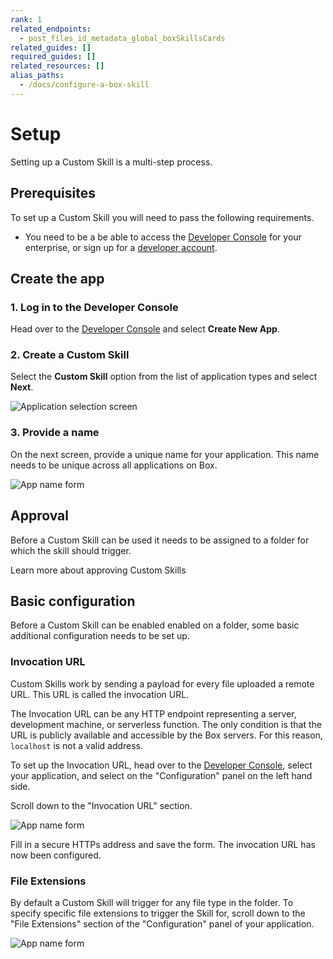 ```yaml
---
rank: 1
related_endpoints:
  - post_files_id_metadata_global_boxSkillsCards
related_guides: []
required_guides: []
related_resources: []
alias_paths:
  - /docs/configure-a-box-skill
---
```


# Setup

Setting up a Custom Skill is a multi-step process.

## Prerequisites

To set up a Custom Skill you will need to pass the following requirements.

* You need to be a be able to access the [Developer Console][devconsole] for
  your enterprise, or sign up for a [developer account][devaccount].

## Create the app

### 1. Log in to the Developer Console

Head over to the [Developer Console][devconsole] and select **Create New App**.

### 2. Create a Custom Skill

Select the **Custom Skill** option from the list of application types and select
**Next**.

<ImageFrame border>

![Application selection screen](../images/app-types-skill.png)

</ImageFrame>

### 3. Provide a name

On the next screen, provide a unique name for your application. This name needs
to be unique across all applications on Box.

<ImageFrame border width="600" center>

![App name form](../images/app-name.png)

</ImageFrame>

## Approval

Before a Custom Skill can be used it needs to be assigned to a folder for which
the skill should trigger.

<CTA to='g://applications/custom-skills/approval'>
  Learn more about approving Custom Skills
</CTA>

## Basic configuration

Before a Custom Skill can be enabled enabled on a folder, some basic additional
configuration needs to be set up.

### Invocation URL

Custom Skills work by sending a payload for every file uploaded a remote URL.
This URL is called the invocation URL.

The Invocation URL can be any HTTP endpoint representing a server, development
machine, or serverless function. The only condition is that the URL is publicly
available and accessible by the Box servers. For this reason, `localhost` is not
a valid address.

To set up the Invocation URL, head over to the [Developer Console][devconsole],
select your application, and select on the "Configuration" panel on the left
hand side.

Scroll down to the "Invocation URL" section.

<ImageFrame border width="600" center>

![App name form](../images/app-invocation-url.png)

</ImageFrame>

Fill in a secure HTTPs address and save the form. The invocation URL has now
been configured.

### File Extensions

By default a Custom Skill will trigger for any file type in the folder. To
specify specific file extensions to trigger the Skill for, scroll down to the
"File Extensions" section of the "Configuration" panel of your application.

<ImageFrame border width="600" center>

![App name form](../images/app-file-extensions.png)

</ImageFrame>

[devconsole]: https://app.box.com/developers/console
[devaccount]: https://account.box.com/signup/n/developer

